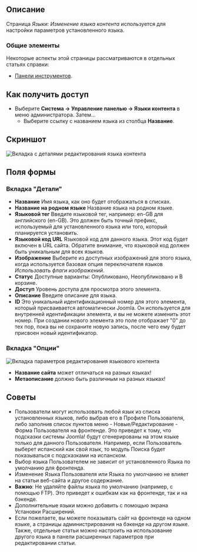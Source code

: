 <!-- Filename: Help4.x:Languages:_Edit_Content_Language / Display title: Языки: Изменить язык контента -->

## Описание

Страница *Языки: Изменение языка контента* используется для настройки параметров установленного языка.

### Общие элементы

Некоторые аспекты этой страницы рассматриваются в отдельных статьях справки:

* [Панели инструментов](jdocmanual?article=help/common-elements/toolbars).

## Как получить доступ

- Выберите **Система → Управление панелью → Языки контента** в меню администратора. Затем...
  - Выберите ссылку с названием языка из столбца **Название**.

## Скриншот

![Вкладка с деталями редактирования языка контента](../../../ru/images/languages/languages-edit-content-language-details-tab.png)

## Поля формы

### Вкладка "Детали"

- **Название** Имя языка, как оно будет отображаться в списках.
- **Название на родном языке** Название языка на родном языке.
- **Языковой тег** Введите языковой тег, например: en-GB для
  английского (en-GB). Это должен быть точный префикс, используемый для установленного языка или того, который планируется установить.
- **Языковой код URL** Языковой код для данного языка. Этот код будет включен в URL сайта. Обратите внимание, что языковой код должен быть уникальным для всех языков.
- **Изображение** Выберите из доступных изображений для этого языка, когда используется базовая опция переключателя языков *Использовать флаги изображений*.
- **Статус** Доступные варианты: Опубликовано, Неопубликовано и В корзине.
- **Доступ** Уровень доступа для просмотра этого элемента.
- **Описание** Введите описание для языка.
- **ID** Это уникальный идентификационный номер для этого элемента, который присваивается автоматически Joomla. Он используется для внутренней идентификации элемента, и вы не можете изменить этот номер. При создании нового элемента это поле отображает "0" до тех пор, пока вы не сохраните новую запись, после чего ему будет присвоен новый идентификатор.

### Вкладка "Опции"

![Вкладка параметров редактирования языкового контента](../../../ru/images/languages/languages-edit-content-language-options-tab.png)

* **Название сайта** может отличаться на разных языках!
* **Метаописание** должно быть различным на разных языках!

## Советы

- Пользователи могут использовать любой язык из списка установленных языков, 
  либо выбрав его в Профиле Пользователя, 
  либо заполнив список пунктов меню - Новые/Редактирование - Форма Пользователя 
  на фронтенде. Это приведет к тому, что подсказки системы Joomla! будут 
  сгенерированы на этом языке только для данного Пользователя. Например, если Пользователь 
  выберет испанский как свой язык, то модуль Поиска будет показываться 
  с подсказками на испанском.
- Выбор языка Пользователем не зависит от установленного Языка по умолчанию для 
  фронтенда.
- Изменение Языка Пользователя или Языка по умолчанию не влияет на 
  статьи веб-сайта и другое содержание.
- **Важно**: Не удаляйте файлы языка по умолчанию (например, 
  с помощью FTP). Это приведет к ошибкам как на фронтенде, так и на бэкенде.
- Дополнительные языки можно добавить с помощью экрана Установки Расширений.
- Если пожелаете, вы можете показывать сайт на фронтенде на одном языке, а 
  страницы администрирования на бэкенде на другом языке. Также, 
  отдельные статьи можно настроить на использование другого языка в панели 
  расширенных параметров при редактировании статьи.

